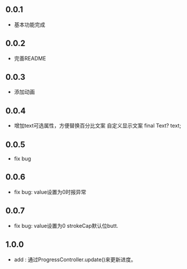 ## 0.0.1

* 基本功能完成

## 0.0.2

* 完善README

## 0.0.3

* 添加动画

## 0.0.4

* 增加text可选属性，方便替换百分比文案 自定义显示文案
  final Text? text;

## 0.0.5

* fix bug

## 0.0.6

* fix bug: value设置为0时报异常

## 0.0.7

* fix bug: value设置为0  strokeCap默认位butt.

## 1.0.0

* add : 通过ProgressController.update()来更新进度。